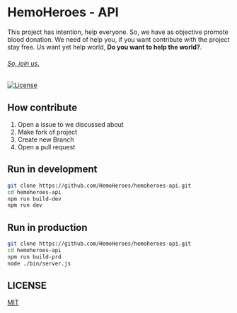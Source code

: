 # HemoHeroes - API 
This project has intention, help everyone. So, we have as objective promote blood donation. 
We need of help you, if you want contribute with the project stay free. Us want yet help world, **Do you want to help the world?**.

###### [So, join us.](https://github.com/HemoHeroes/hemoheroes-api#fork-destination-box)

<a href="https://github.com/HemoHeroes"><img src="https://img.shields.io/npm/l/vue.svg" alt="License"></a>

## How contribute
1. Open a issue to we discussed about
2. Make fork of project
3. Create new Branch
4. Open a pull request

## Run in development
```bash
git clone https://github.com/HemoHeroes/hemoheroes-api.git
cd hemoheroes-api
npm run build-dev
npm run dev
```

## Run in production
```bash
git clone https://github.com/HemoHeroes/hemoheroes-api.git
cd hemoheroes-api
npm run build-prd
node ./bin/server.js
```

## LICENSE
 [MIT](https://opensource.org/licenses/MIT)
